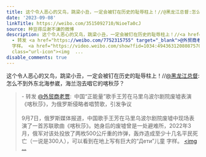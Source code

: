 ```yaml
---
title: 这个令人恶心的又鸟，跳梁小丑，一定会被钉在历史的耻辱柱上！//@黑龙江总督:怎么不到外东北海参崴，海兰泡去唱它的喀秋莎？ - 转发 @外贸商老贾:&ensp;中国“正...
date: '2023-09-08'
linkTitle: https://weibo.com/3515092710/NioeTa0cJ
source: 种豆得瓜谢不谦的微博
description: 这个令人恶心的又鸟，跳梁小丑，一定会被钉在历史的耻辱柱上！//<a href="https://weibo.com/n/%E9%BB%91%E9%BE%99%E6%B1%9F%E6%80%BB%E7%9D%A3">@黑龙江总督</a>:怎么不到外东北海参崴，海兰泡去唱它的喀秋莎？<br><blockquote>
  - 转发 <a href="https://weibo.com/7752315755" target="_blank">@外贸商老贾</a>: 中国“正能量”歌手王芳在马里乌波尔剧院废墟表演《喀秋莎》，为俄罗斯侵略者唱赞歌，引发争议<br><br>9月7日，俄罗斯媒体报道，中国歌手王芳在马里乌波尔剧院废墟中现场表演了一首苏联歌曲《喀秋莎》。她身后的废墟曾是一处避难所，2022年3月，俄军对该处投放了两枚500公斤重的炸弹，轰炸造成至少十几名平民死亡（一说是300人），可以看到在地上写有巨大的“Дети”儿童
  字样。 <a href="https://video.weibo.com/show?fid=1034:4943631208087570" data-hide=""><span
  class="url-icon"><img  ...
disable_comments: true
---
```

这个令人恶心的又鸟，跳梁小丑，一定会被钉在历史的耻辱柱上！//<a href="https://weibo.com/n/%E9%BB%91%E9%BE%99%E6%B1%9F%E6%80%BB%E7%9D%A3">@黑龙江总督</a>:怎么不到外东北海参崴，海兰泡去唱它的喀秋莎？<br><blockquote> - 转发 <a href="https://weibo.com/7752315755" target="_blank">@外贸商老贾</a>: 中国“正能量”歌手王芳在马里乌波尔剧院废墟表演《喀秋莎》，为俄罗斯侵略者唱赞歌，引发争议<br><br>9月7日，俄罗斯媒体报道，中国歌手王芳在马里乌波尔剧院废墟中现场表演了一首苏联歌曲《喀秋莎》。她身后的废墟曾是一处避难所，2022年3月，俄军对该处投放了两枚500公斤重的炸弹，轰炸造成至少十几名平民死亡（一说是300人），可以看到在地上写有巨大的“Дети”儿童 字样。 <a href="https://video.weibo.com/show?fid=1034:4943631208087570" data-hide=""><span class="url-icon"><img  ...